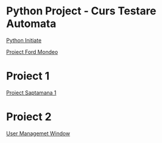 # Python Project - Curs Testare Automata

[Python Initiate](https://github.com/razvanandrei1974/Python/blob/main/Python%20initiate.py)


[Proiect Ford Mondeo](https://github.com/razvanandrei1974/Python/blob/main/Ford.py)

# Proiect 1

[Proiect Saptamana 1](https://github.com/razvanandrei1974/Python/blob/main/Studiu_Echipa_1.2%20varianta%202.py)


# Proiect 2
[User Managemet Window](https://github.com/razvanandrei1974/Python/blob/main/UserManagementMenu.py)

